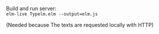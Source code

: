 Build and run server:  
`elm-live Typelm.elm --output=elm.js`

(Needed because The texts are requested locally with HTTP)
